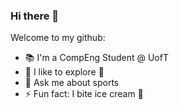 ### Hi there 👋

<!--
**mymyxtran/mymyxtran** is a ✨ _special_ ✨ repository because its `README.md` (this file) appears on your GitHub profile.
- 🌱 I’m currently learning about Tsunamis
- - 😄 Pronouns: She/Her

-->

Welcome to my github:

- 📚 I'm a CompEng Student @ UofT
- 🚨 I like to explore 🔭
- 💬 Ask me about sports
- ⚡ Fun fact: I bite ice cream 🍦
